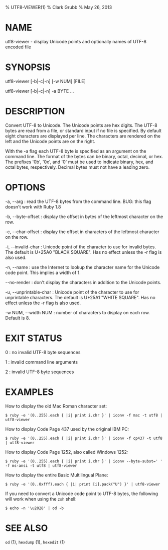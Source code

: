 % UTF8-VIEWER(1)
% Clark Grubb
% May 26, 2013


# NAME

utf8-viewer - display Unicode points and optionally names of UTF-8 encoded file

# SYNOPSIS

utf8-viewer [-b|-c|-n] [-w NUM] [FILE]

utf8-viewer [-b|-c|-n] -a BYTE ...

# DESCRIPTION

Convert UTF-8 to Unicode.  The Unicode points are hex digits.  The 
UTF-8 bytes are read from a file, or standard input if no file is specified.
By default eight characters are displayed per line.  The
characters are rendered on the left and the Unicode points are on the right.

With the -a flag each UTF-8 byte is specified as an argument on the
command line. The format of the bytes can be binary,
octal, decimal, or hex.  The prefixes '0b', '0x', and '0' must be
used to indicate binary, hex, and octal bytes, respectively.  Decimal
bytes must not have a leading zero.

# OPTIONS

-a, \--arg
: read the UTF-8 bytes from the command line.  BUG: this flag doesn't work with Ruby 1.8

-b, \--byte-offset
: display the offset in bytes of the leftmost character on the row.

-c, \--char-offset
: display the offset in characters of the leftmost character on the row.

-i, \--invalid-char
: Unicode point of the character to use for invalid bytes.  The default is U+25A0 "BLACK SQUARE".  Has no effect unless the -r flag is also used.

-n, \--name
: use the Internet to lookup the character name for the Unicode code point.  This implies a width of 1.

\--no-render
: don't display the characters in addition to the Unicode points.

-u, \--unprintable-char
: Unicode point of the character to use for unprintable characters.  The default is U+25A1 "WHITE SQUARE".  Has no effect unless the -r flag is also used.

-w NUM, \--width NUM
: number of characters to display on each row.  Default is 8.

# EXIT STATUS

0
: no invalid UTF-8 byte sequences

1
: invalid command line arguments

2
: invalid UTF-8 byte sequences

# EXAMPLES

How to display the old Mac Roman character set:

    $ ruby -e '(0..255).each { |i| print i.chr }' | iconv -f mac -t utf8 | utf8-viewer

How to display Code Page 437 used by the original IBM PC:

    $ ruby -e '(0..255).each { |i| print i.chr }' | iconv -f cp437 -t utf8 | utf8-viewer

How to display Code Page 1252, also called Windows 1252:

    $ ruby -e '(0..255).each { |i| print i.chr }' | iconv --byte-subst=' ' -f ms-ansi -t utf8 | utf8-viewer

How to display the entire Basic Multilingual Plane:

    $ ruby -e '(0..0xfff).each { |i| print [i].pack("U") }' | utf8-viewer

If you need to convert a Unicode code point to UTF-8 bytes, the following
will work when using the `zsh` shell:

    $ echo -n '\u2028' | od -b

# SEE ALSO

`od` (1), `hexdump` (1), `hexedit` (1)

